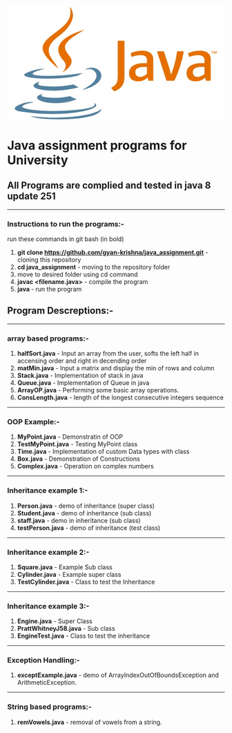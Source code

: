 ![java logo](images/java-logo.png)
# Java assignment programs for University

## All Programs are complied and tested in java 8 update 251

-------------------------------------------------------------------------------------------------------------------------
### Instructions to run the programs:-
run these commands in git bash (in bold)
  1. **git clone https://github.com/gyan-krishna/java_assignment.git** - cloning this repository
  2. **cd java_assignment** - moving to the repository folder
  3. move to desired folder using cd command
  4. **javac <filename.java>**  - compile the program
  5. **java <file name>**       - run the program

## Program Descreptions:-

-------------------------------------------------------------------------------------------------------------------------
### array based programs:-
1. **halfSort.java**     - Input an array from the user, softs the left half in accensing order and right in decending order
2. **matMin.java**       - Input a matrix and display the min of rows and column
3. **Stack.java**        - Implementation of stack in java
4. **Queue.java**        - Implementation of Queue in java
5. **ArrayOP.java**      - Performing some basic array operations.
6. **ConsLength.java**   - length of the longest consecutive integers sequence
-------------------------------------------------------------------------------------------------------------------------
### OOP Example:-
1. **MyPoint.java**      - Demonstratin of OOP
2. **TestMyPoint.java**  - Testing MyPoint class
3. **Time.java**         - Implementation of custom Data types with class
4. **Box.java**          - Demonstration of Constructions
5. **Complex.java**      - Operation on complex numbers
-------------------------------------------------------------------------------------------------------------------------
### Inheritance example 1:-
1. **Person.java**       - demo of inheritance (super class)
2. **Student.java**      - demo of inheritance (sub class)
3. **staff.java**        - demo in inheritance (sub class)
4. **testPerson.java**   - demo of inheritance (test class)
-------------------------------------------------------------------------------------------------------------------------
### Inheritance example 2:-
1. **Square.java**       - Example Sub class
2. **Cylinder.java**     - Example super class
3. **TestCylinder.java** - Class to test the Inheritance
-------------------------------------------------------------------------------------------------------------------------
### Inheritance example 3:-
1. **Engine.java**           - Super Class
2. **PrattWhitneyJ58.java**  - Sub class
3. **EngineTest.java**       - Class to test the inheritance
-------------------------------------------------------------------------------------------------------------------------
### Exception Handling:-
1. **exceptExample.java**    - demo of ArrayIndexOutOfBoundsException and ArithmeticException.
-------------------------------------------------------------------------------------------------------------------------
### String based programs:-
1. **remVowels.java**        - removal of vowels from a string.
